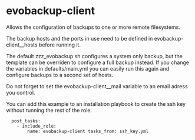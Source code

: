 # evobackup-client

Allows the configuration of backups to one or more remote filesystems.

The backup hosts and the ports in use need to be defined in
evobackup-client__hosts before running it.

The default zzz_evobackup.sh configures a system only backup, but the
template can be overriden to configure a full backup instead. If
you change the variables in defaults/main.yml you can easily run
this again and configure backups to a second set of hosts.

Do not forget to set the evobackup-client__mail variable to an
email adress you control.

You can add this example to an installation playbook to create the
ssh key without running the rest of the role.

~~~
  post_tasks:
    - include_role:
        name: evobackup-client tasks_from: ssh_key.yml
~~~
